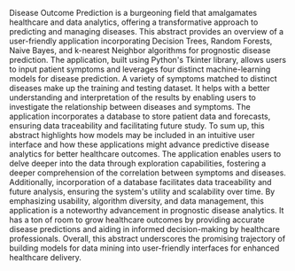 Disease Outcome Prediction is a burgeoning field that amalgamates healthcare and data analytics, offering a transformative approach to predicting and managing diseases. This abstract provides an overview of a user-friendly application incorporating Decision Trees, Random Forests, Naive Bayes, and k-nearest Neighbor algorithms for prognostic disease prediction. The application, built using Python's Tkinter library, allows users to input patient symptoms and leverages four distinct machine-learning models for disease prediction. A variety of symptoms matched to distinct diseases make up the training and testing dataset. It helps with a better understanding and interpretation of the results by enabling users to investigate the relationship between diseases and symptoms. The application incorporates a database to store patient data and forecasts, ensuring data traceability and facilitating future study. To sum up, this abstract highlights how models may be included in an intuitive user interface and how these applications might advance predictive disease analytics for better healthcare outcomes. The application enables users to delve deeper into the data through exploration capabilities, fostering a deeper comprehension of the correlation between symptoms and diseases. Additionally, incorporation of a database facilitates data traceability and future analysis, ensuring the system's utility and scalability over time. By emphasizing usability, algorithm diversity, and data management, this application is a noteworthy advancement in prognostic disease analytics. It has a ton of room to grow healthcare outcomes by providing accurate disease predictions and aiding in informed decision-making by healthcare professionals. Overall, this abstract underscores the promising trajectory of building models for data mining into user-friendly interfaces for enhanced healthcare delivery.
